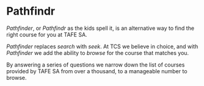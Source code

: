 # Pathfindr

*Pathfinder*, or _Pathfindr_ as the kids spell it, is an alternative way to find the right course for you at TAFE SA.

*Pathfinder* replaces _search_ with _seek_. At TCS we believe in choice, and with *Pathfinder* we add the ability to _browse_ for the course that matches you.

By answering a series of questions we narrow down the list of courses provided by TAFE SA from over a thousand, to a manageable number to browse. 
